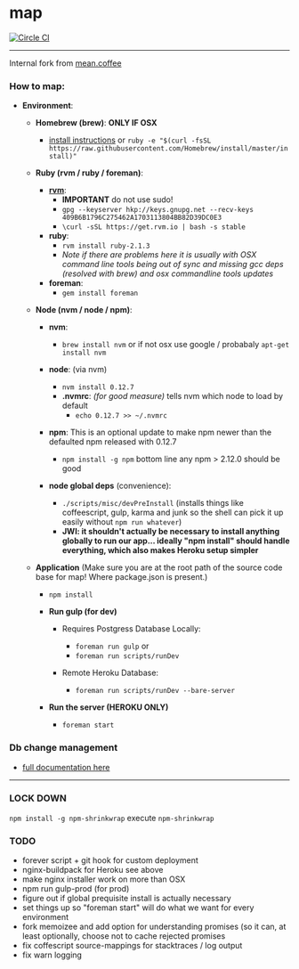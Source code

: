 map
===

[![Circle CI](https://circleci.com/gh/realtymaps/map/tree/master.png?style=badge&circle-token=1d2b000d3820a249ad236f05210a63f3ebc5cd23)](https://circleci.com/gh/realtymaps/map/tree/master)

___

Internal fork from [mean.coffee](https://github.com/realtymaps/mean.coffee)

### How to map:

- **Environment**:
    - **Homebrew (brew)**: **ONLY IF OSX**
        - [install instructions](http://brew.sh) or `ruby -e "$(curl -fsSL https://raw.githubusercontent.com/Homebrew/install/master/install)"`
    - **Ruby (rvm / ruby / foreman)**:
        -  [**rvm**](https://rvm.io/):
            - **IMPORTANT** do not use sudo!
            - `gpg --keyserver hkp://keys.gnupg.net --recv-keys 409B6B1796C275462A1703113804BB82D39DC0E3`
            - `\curl -sSL https://get.rvm.io | bash -s stable`
        - **ruby**:
            - `rvm install ruby-2.1.3`
            - *Note if there are problems here it is usually with OSX command line tools being out of sync and missing gcc deps (resolved with brew) and osx commandline tools updates*
        - **foreman**:
            - `gem install foreman`
    - **Node (nvm / node / npm)**:
        - **nvm**:
            - `brew install nvm` or if not osx use google / probabaly `apt-get install nvm`
        - **node**: (via nvm)
            - `nvm install 0.12.7`
            - **.nvmrc**: *(for good measure)* tells nvm which node to load by default
                - `echo 0.12.7 >> ~/.nvmrc`
        - **npm**: This is an optional update to make npm newer than the defaulted npm released with 0.12.7
            - `npm install -g npm` bottom line any npm > 2.12.0 should be good

        - **node global deps** (convenience):
            - `./scripts/misc/devPreInstall`   (installs things like coffeescript, gulp, karma and junk so the shell can pick it up easily without `npm run whatever`)
            -  **JWI: it shouldn't actually be necessary to install anything globally to
            run our app...  ideally "npm install" should handle everything, which also
            makes Heroku setup simpler**

    - **Application** (Make sure you are at the root path of the source code base for map! Where package.json is present.)
        - `npm install`

        - **Run gulp (for dev)**

            - Requires Postgress Database Locally:
                - `foreman run gulp` or
                - `foreman run scripts/runDev`

            - Remote Heroku Database:
                - `foreman run scripts/runDev --bare-server`

        - **Run the server (HEROKU ONLY)**
            - `foreman start`

### Db change management
- [full documentation here](https://realtymaps.atlassian.net/wiki/display/NDS/Database+change+management)


___
### LOCK DOWN
`npm install -g npm-shrinkwrap`
execute
`npm-shrinkwrap`

### TODO

- forever script + git hook for custom deployment
- nginx-buildpack for Heroku see above
- make nginx installer work on more than OSX
- npm run gulp-prod (for prod)
- figure out if global prequisite install is actually necessary
- set things up so "foreman start" will do what we want for every environment
- fork memoizee and add option for understanding promises (so it can, at least optionally, choose not to cache rejected promises
- fix coffescript source-mappings for stacktraces / log output
- fix warn logging
